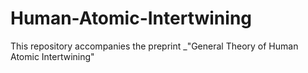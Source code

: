 # Human-Atomic-Intertwining
This repository accompanies the preprint _"General Theory of Human Atomic Intertwining"
